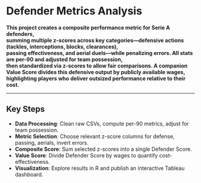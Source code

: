 # Defender Metrics Analysis

**This project creates a composite performance metric for Serie A defenders,  
summing multiple z-scores across key categories—defensive actions (tackles, interceptions, blocks, clearances),  
passing effectiveness, and aerial duels—while penalizing errors. All stats are per-90 and adjusted for team possession,  
then standardized via z-scores to allow fair comparisons. A companion Value Score divides this defensive output by publicly available wages,  
highlighting players who deliver outsized performance relative to their cost.**

---

## Key Steps

- **Data Processing**: Clean raw CSVs, compute per-90 metrics, adjust for team possession.  
- **Metric Selection**: Choose relevant z-score columns for defense, passing, aerials, invert errors.  
- **Composite Score**: Sum selected z-scores into a single Defender Score.  
- **Value Score**: Divide Defender Score by wages to quantify cost-effectiveness.  
- **Visualization**: Explore results in R and publish an interactive Tableau dashboard.
